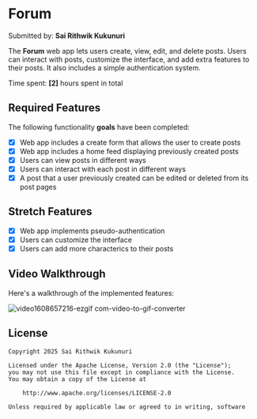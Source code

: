 # Forum
Submitted by: **Sai Rithwik Kukunuri**

The **Forum** web app lets users create, view, edit, and delete posts. Users can interact with posts, customize the interface, and add extra features to their posts. It also includes a simple authentication system.

Time spent: **[2]** hours spent in total

## Required Features

The following functionality **goals** have been completed:

- [x] Web app includes a create form that allows the user to create posts
- [x] Web app includes a home feed displaying previously created posts
- [x] Users can view posts in different ways
- [x] Users can interact with each post in different ways
- [x] A post that a user previously created can be edited or deleted from its post pages

## Stretch Features
- [x] Web app implements pseudo-authentication
- [x] Users can customize the interface
- [x] Users can add more characterics to their posts
  
## Video Walkthrough

Here's a walkthrough of the implemented features:

![video1608657216-ezgif com-video-to-gif-converter](https://github.com/user-attachments/assets/d31df33e-d08f-4594-8e64-445405b96662)

## License

    Copyright 2025 Sai Rithwik Kukunuri

    Licensed under the Apache License, Version 2.0 (the "License");
    you may not use this file except in compliance with the License.
    You may obtain a copy of the License at

        http://www.apache.org/licenses/LICENSE-2.0

    Unless required by applicable law or agreed to in writing, software
